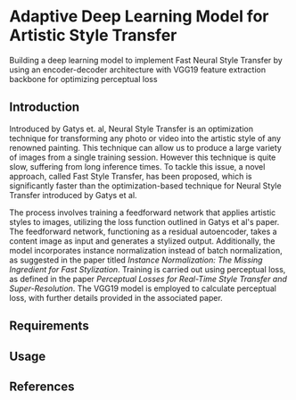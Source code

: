# Adaptive Deep Learning Model for Artistic Style Transfer

Building a deep learning model to implement Fast Neural Style Transfer by using an encoder-decoder architecture with VGG19 feature extraction backbone for optimizing perceptual loss

## Introduction

Introduced by Gatys et. al, Neural Style Transfer is an optimization technique for transforming any photo or video into the artistic style of any renowned painting. This technique can allow us to produce a large variety of images from a single training session. However this technique is quite slow, suffering from long inference times. To tackle this issue, a novel approach, called Fast Style Transfer, has been proposed, which is significantly faster than the optimization-based technique for Neural Style Transfer introduced by Gatys et al. 

The process involves training a feedforward network that applies artistic styles to images, utilizing the loss function outlined in Gatys et al's paper. The feedforward network, functioning as a residual autoencoder, takes a content image as input and generates a stylized output. Additionally, the model incorporates instance normalization instead of batch normalization, as suggested in the paper titled *Instance Normalization: The Missing Ingredient for Fast Stylization*. Training is carried out using perceptual loss, as defined in the paper *Perceptual Losses for Real-Time Style Transfer and Super-Resolution*. The VGG19 model is employed to calculate perceptual loss, with further details provided in the associated paper.

## Requirements



## Usage

## References
